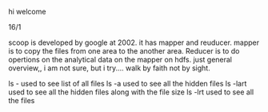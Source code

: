 hi welcome

16/1

scoop is developed by google at 2002.
it has mapper and reuducer. mapper is to copy the files from one area to the another area. Reducer is to do opertions on the analytical data on the mapper on hdfs.
just general overview,, i am not sure, but i try.... walk by faith not by sight.

ls - used to see list of all files
ls -a used to see all the hidden files
ls -lart used to see all the hidden files along with the file size
ls -lrt used to see all the files

